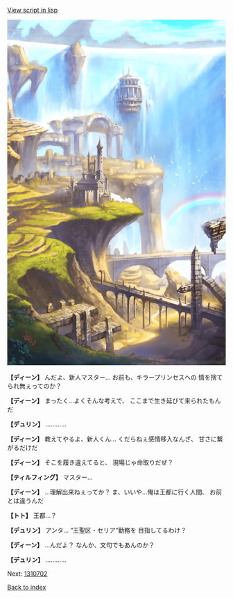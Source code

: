 [View script in lisp](../scripts/1310502.txt)

![mountain.png](../images/backgrounds/mountain.png)

**【ディーン】**
んだよ、新人マスター…
お前も、キラープリンセスへの
情を捨てられ無ぇってのか？

**【ディーン】**
まったく…よくそんな考えで、
ここまで生き延びて来られたもんだ

**【デュリン】**
…………

**【ディーン】**
教えてやるよ、新人くん…
くだらねぇ感情移入なんざ、
甘さに繋がるだけだ

**【ディーン】**
そこを履き違えてると、
現場じゃ命取りだぜ？

**【ティルフィング】**
マスター…

**【ディーン】**
…理解出来ねぇってか？
ま、いいや…俺は王都に行く人間、
お前とは違うんだ

**【トト】**
王都…？

**【デュリン】**
アンタ…
“王聖区・セリア”勤務を
目指してるわけ？

**【ディーン】**
…んだよ？
なんか、文句でもあんのか？

**【デュリン】**
…………

Next: [1310702](1310702.md)

[Back to index](index.md)
